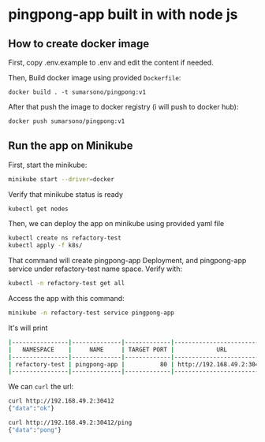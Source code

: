 # pingpong-app built in with node js

## How to create docker image
First, copy .env.example to .env and edit the content if needed.

Then, Build docker image using provided `Dockerfile`:

```
docker build . -t sumarsono/pingpong:v1
```

After that push the image to docker registry (i will push to docker hub):

```sh
docker push sumarsono/pingpong:v1
```

## Run the app on Minikube
First, start the minikube:

```sh
minikube start --driver=docker
```

Verify that minikube status is ready

```sh
kubectl get nodes
```

Then, we can deploy the app on minikube using provided yaml file

```sh
kubectl create ns refactory-test
kubectl apply -f k8s/
```

That command will create pingpong-app Deployment, and pingpong-app service under refactory-test name space. Verify with:

```sh
kubectl -n refactory-test get all
```

Access the app with this command:

```sh
minikube -n refactory-test service pingpong-app
```

It's will print

```sh
|----------------|--------------|-------------|---------------------------|
|   NAMESPACE    |     NAME     | TARGET PORT |            URL            |
|----------------|--------------|-------------|---------------------------|
| refactory-test | pingpong-app |          80 | http://192.168.49.2:30412 |
|----------------|--------------|-------------|---------------------------|
```

We can `curl` the url:

```sh
curl http://192.168.49.2:30412
{"data":"ok"}

curl http://192.168.49.2:30412/ping
{"data":"pong"}
```
